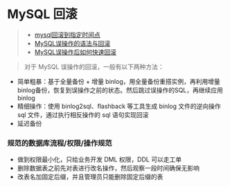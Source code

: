 # MySQL 回滚

> * [mysql回滚到指定时间点](http://static.kancloud.cn/ichenpeng/blog/1514019)
> * [MySQL误操作的语法与回滚](https://www.phpzjj.com/article/6094.html#%E5%87%A0%E7%A7%8D%E6%83%85%E5%86%B5)
> * [MySQL误操作后如何快速回滚](https://www.jianshu.com/p/4b71eb2de1ba)

> 对于 MySQL 误操作的回滚，一般有以下两种方法：

* 简单粗暴：基于全量备份 + 增量 binlog，用全量备份重搭实例，再利用增量binlog备份，恢复到误操作之前的状态。然后跳过误操作的SQL，再继续应用binlog
* 精细操作：使用 binlog2sql、flashback 等工具生成 binlog 文件的逆向操作 sql 文件，通过执行相反操作的 sql 语句实现回滚
* 延迟备份


### 规范的数据库流程/权限/操作规范

* 做到权限最小化，只给业务开发 DML 权限，DDL 可以走工单
* 删除数据表之前先对表进行改名操作，然后观察一段时间确保无影响
* 改表名加固定后缀，并且管理员只能删除固定后缀的表
